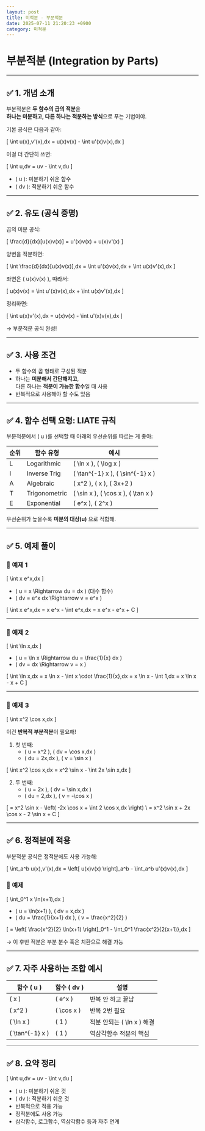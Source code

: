 ```yaml
---
layout: post
title: 미적분 - 부분적분
date: 2025-07-11 21:20:23 +0900
category: 미적분
---
```

# 부분적분 (Integration by Parts)

---

## ✅ 1. 개념 소개

부분적분은 **두 함수의 곱의 적분**을  
**하나는 미분하고, 다른 하나는 적분하는 방식**으로 푸는 기법이야.

기본 공식은 다음과 같아:

\[
\int u(x)\,v'(x)\,dx = u(x)v(x) - \int u'(x)v(x)\,dx
\]

이걸 더 간단히 쓰면:

\[
\int u\,dv = uv - \int v\,du
\]

- \( u \): 미분하기 쉬운 함수
- \( dv \): 적분하기 쉬운 함수

---

## ✅ 2. 유도 (공식 증명)

곱의 미분 공식:

\[
\frac{d}{dx}[u(x)v(x)] = u'(x)v(x) + u(x)v'(x)
\]

양변을 적분하면:

\[
\int \frac{d}{dx}[u(x)v(x)]\,dx = \int u'(x)v(x)\,dx + \int u(x)v'(x)\,dx
\]

좌변은 \( u(x)v(x) \), 따라서:

\[
u(x)v(x) = \int u'(x)v(x)\,dx + \int u(x)v'(x)\,dx
\]

정리하면:

\[
\int u(x)v'(x)\,dx = u(x)v(x) - \int u'(x)v(x)\,dx
\]

→ 부분적분 공식 완성!

---

## ✅ 3. 사용 조건

- 두 함수의 곱 형태로 구성된 적분
- 하나는 **미분해서 간단해지고**,  
  다른 하나는 **적분이 가능한 함수**일 때 사용
- 반복적으로 사용해야 할 수도 있음

---

## ✅ 4. 함수 선택 요령: LIATE 규칙

부분적분에서 \( u \)를 선택할 때 아래의 우선순위를 따르는 게 좋아:

| 순위 | 함수 유형 | 예시 |
|------|------------|------|
| L | Logarithmic | \( \ln x \), \( \log x \) |
| I | Inverse Trig | \( \tan^{-1} x \), \( \sin^{-1} x \) |
| A | Algebraic | \( x^2 \), \( x \), \( 3x+2 \) |
| T | Trigonometric | \( \sin x \), \( \cos x \), \( \tan x \) |
| E | Exponential | \( e^x \), \( 2^x \) |

우선순위가 높을수록 **미분의 대상(u)** 으로 적합해.

---

## ✅ 5. 예제 풀이

### 📌 예제 1

\[
\int x e^x\,dx
\]

- \( u = x \Rightarrow du = dx \) (대수 함수)
- \( dv = e^x dx \Rightarrow v = e^x \)

\[
\int x e^x\,dx = x e^x - \int e^x\,dx = x e^x - e^x + C
\]

---

### 📌 예제 2

\[
\int \ln x\,dx
\]

- \( u = \ln x \Rightarrow du = \frac{1}{x} dx \)
- \( dv = dx \Rightarrow v = x \)

\[
\int \ln x\,dx = x \ln x - \int x \cdot \frac{1}{x}\,dx = x \ln x - \int 1\,dx = x \ln x - x + C
\]

---

### 📌 예제 3

\[
\int x^2 \cos x\,dx
\]

이건 **반복적 부분적분**이 필요해!

1. 첫 번째:
   - \( u = x^2 \), \( dv = \cos x\,dx \)
   - \( du = 2x\,dx \), \( v = \sin x \)

\[
\int x^2 \cos x\,dx = x^2 \sin x - \int 2x \sin x\,dx
\]

2. 두 번째:
   - \( u = 2x \), \( dv = \sin x\,dx \)
   - \( du = 2\,dx \), \( v = -\cos x \)

\[
= x^2 \sin x - \left( -2x \cos x + \int 2 \cos x\,dx \right) \\
= x^2 \sin x + 2x \cos x - 2 \sin x + C
\]

---

## ✅ 6. 정적분에 적용

부분적분 공식은 정적분에도 사용 가능해:

\[
\int_a^b u(x)\,v'(x)\,dx = \left[ u(x)v(x) \right]_a^b - \int_a^b u'(x)v(x)\,dx
\]

### 📌 예제

\[
\int_0^1 x \ln(x+1)\,dx
\]

- \( u = \ln(x+1) \), \( dv = x\,dx \)
- \( du = \frac{1}{x+1} dx \), \( v = \frac{x^2}{2} \)

\[
= \left[ \frac{x^2}{2} \ln(x+1) \right]_0^1 - \int_0^1 \frac{x^2}{2(x+1)}\,dx
\]

→ 이 후반 적분은 부분 분수 혹은 치환으로 해결 가능

---

## ✅ 7. 자주 사용하는 조합 예시

| 함수 \( u \) | 함수 \( dv \) | 설명 |
|-------------|---------------|------|
| \( x \) | \( e^x \) | 반복 안 하고 끝남 |
| \( x^2 \) | \( \cos x \) | 반복 2번 필요 |
| \( \ln x \) | \( 1 \) | 적분 안되는 \( \ln x \) 해결 |
| \( \tan^{-1} x \) | \( 1 \) | 역삼각함수 적분의 핵심 |

---

## ✅ 8. 요약 정리

\[
\int u\,dv = uv - \int v\,du
\]

- \( u \): 미분하기 쉬운 것  
- \( dv \): 적분하기 쉬운 것
- 반복적으로 적용 가능
- 정적분에도 사용 가능
- 삼각함수, 로그함수, 역삼각함수 등과 자주 연계